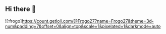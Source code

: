 ## Hi there 👋
![:frogo]https://count.getloli.com/@Frogo27?name=Frogo27&theme=3d-num&padding=7&offset=0&align=top&scale=1&pixelated=1&darkmode=auto
<!--
**Frogo27/Frogo27** is a ✨ _special_ ✨ repository because its `README.md` (this file) appears on your GitHub profile.

Here are some ideas to get you started:

- 🔭 I’m currently working on ...
- 🌱 I’m currently learning ...
- 👯 I’m looking to collaborate on ...
- 🤔 I’m looking for help with ...
- 💬 Ask me about ...
- 📫 How to reach me: ...
- 😄 Pronouns: ...
- ⚡ Fun fact: ...
-->
